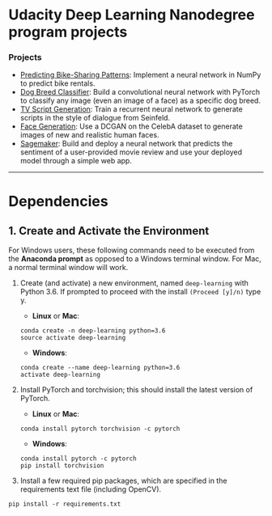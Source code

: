 # Udacity Deep Learning Nanodegree program projects

### Projects

* [Predicting Bike-Sharing Patterns](https://github.com/Pavelko007/udacity-deep-learning-ND-projects/tree/master/project-bikesharing): Implement a neural network in NumPy to predict bike rentals.
* [Dog Breed Classifier](https://github.com/Pavelko007/udacity-deep-learning-ND-projects/tree/master/project-dog-classification): Build a convolutional neural network with PyTorch to classify any image (even an image of a face) as a specific dog breed.
* [TV Script Generation](https://github.com/Pavelko007/udacity-deep-learning-ND-projects/tree/master/project-tv-script-generation): Train a recurrent neural network to generate scripts in the style of dialogue from Seinfeld.
* [Face Generation](https://github.com/Pavelko007/udacity-deep-learning-ND-projects/tree/master/project-face-generation): Use a DCGAN on the CelebA dataset to generate images of new and realistic human faces.
* [Sagemaker](https://github.com/Pavelko007/udacity-deep-learning-ND-projects/tree/master/project-sagemaker): Build and deploy a neural network that predicts the sentiment of a user-provided movie review and use your deployed model through a simple web app.

---

# Dependencies


## 1. Create and Activate the Environment

For Windows users, these following commands need to be executed from the **Anaconda prompt** as opposed to a Windows terminal window. For Mac, a normal terminal window will work. 

1. Create (and activate) a new environment, named `deep-learning` with Python 3.6. If prompted to proceed with the install `(Proceed [y]/n)` type y.

	- __Linux__ or __Mac__: 
	```
	conda create -n deep-learning python=3.6
	source activate deep-learning
	```
	- __Windows__: 
	```
	conda create --name deep-learning python=3.6
	activate deep-learning
	```
	
2. Install PyTorch and torchvision; this should install the latest version of PyTorch.
	
	- __Linux__ or __Mac__: 
	```
	conda install pytorch torchvision -c pytorch 
	```
	- __Windows__: 
	```
	conda install pytorch -c pytorch
	pip install torchvision
	```

3. Install a few required pip packages, which are specified in the requirements text file (including OpenCV).
```
pip install -r requirements.txt
```
